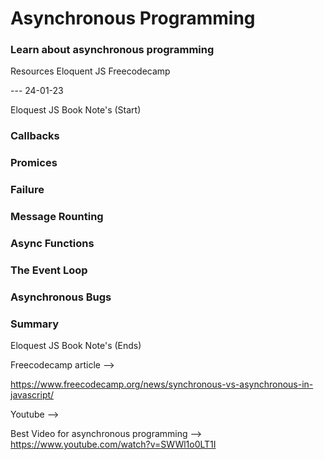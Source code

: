 # Asynchronous Programming

### Learn about asynchronous programming

Resources
Eloquent JS
Freecodecamp

--- 24-01-23

Eloquest JS Book Note's (Start)

### Callbacks

### Promices

### Failure

### Message Rounting

### Async Functions

### The Event Loop

### Asynchronous Bugs

### Summary

Eloquest JS Book Note's (Ends)

Freecodecamp article -->

https://www.freecodecamp.org/news/synchronous-vs-asynchronous-in-javascript/

Youtube -->

Best Video for asynchronous programming
--> https://www.youtube.com/watch?v=SWWl1o0LT1I
